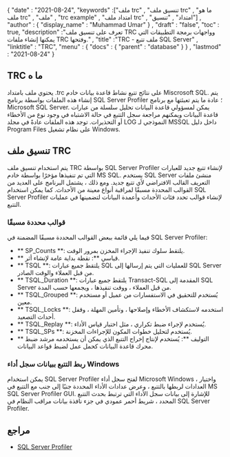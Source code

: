 {
  "date" : "2021-08-24",
  "keywords" :["ملف trc" , "تنسيق ملف trc" , "ما هو ملف trc" , "ملف" , "trc example" , "امتداد ملف trc" , "امتداد" , "تنسيق"] ,
  "author" : {
    "display_name" : "Muhammad Umar"
} ,
  "draft" : "false",
  "toc" : true,
  "description" :"تعرف على تنسيق ملف TRC وواجهات برمجة التطبيقات التي يمكنها إنشاء ملفات TRC وفتحها." ,
  "title" :"TRC - ملف تتبع SQL Server" ,
  "linktitle" : "TRC",
  "menu" : {
    "docs" : {
      "parent" : "database"
}
} ,
  "lastmod" : "2021-08-24"
}

## TRC ما ه
يحتوي ملف بامتداد .trc على نتائج تتبع نشاط قاعدة بيانات خادم Miscrosoft SQL. يتم إنشاء هذه الملفات بواسطة برنامج SQL Server Profiler ؛ عادة ما يتم تعبئتها مع برنامج Microsoft SQL Server. يمكن لمسؤولي قاعدة البيانات تحليل سلسلة من عبارات قاعدة البيانات ويمكنهم مراجعة سجل التتبع في حالة الاشتباه في وجود نوع من الأخطاء أو التحذيرات. توجد هذه الملفات عادةً في مجلد LOG النموذجي لـ MSSQL داخل دليل Program Files على نظام تشغيل Windows.

## تنسيق ملف TRC
يتم استخدام تنسيق ملف TRC بواسطة SQL Server Profiler لإنشاء تتبع جديد للعبارات التي تم تنفيذها مؤخرًا بواسطة خادم MS SQL. يستخدم SQL Server منشئ ملفات التعريف القالب الافتراضي لأي تتبع جديد. ومع ذلك ، يشتمل البرنامج على العديد من القوالب المحددة مسبقًا لمراقبة أنواع معينة من الأحداث. كما يمكن استخدام SQL Server Profiler لإنشاء قوالب تحدد فئات الأحداث وأعمدة البيانات لتضمينها في عمليات التتبع.

### قوالب محددة مسبقًا
فيما يلي قائمة ببعض القوالب المحددة مسبقًا المضمنة في SQL Server Profiler:
- ** SP_Counts **: يلتقط سلوك تنفيذ الإجراء المخزن بمرور الوقت.
- ** قياسي **: نقطة بداية عامة لإنشاء أثر.
- ** TSQL **: يلتقط جميع عبارات SQL للعمليات التي يتم إرسالها إلى SQL Server من قبل العملاء والوقت الصادر.
- ** TSQL_Duration **: يلتقط جميع عبارات Transact-SQL المقدمة إلى SQL Server من قبل العملاء ، ووقت تنفيذها ، ويجمعها حسب المدة.
- ** TSQL_Grouped **: يُستخدم للتحقيق في الاستفسارات من عميل أو مستخدم معين.
- ** TSQL_Locks **: استخدمه لاستكشاف الأخطاء وإصلاحها ، وتأمين المهلة ، وقفل أحداث التصعيد.
- ** TSQL_Replay **: يُستخدم لإجراء ضبط تكراري ، مثل اختبار قياس الأداء.
- ** TSQL_SPs **: يُستخدم لتحليل خطوات المكون للإجراءات المخزنة.
- ** التوليف **: يُستخدم لإنتاج إخراج التتبع الذي يمكن أن يستخدمه مرشد ضبط محرك قاعدة البيانات كحمل عمل لضبط قواعد البيانات.
### ربط التتبع ببيانات سجل أداء Windows
يمكن استخدام SQL Server Profiler لفتح سجل أداء Microsoft Windows ، واختيار العدادات لربطها بالتتبع ، وعرض عدادات الأداء المحددة جنبًا إلى جنب مع التتبع في MS SQL Server Profiler GUI. للإشارة إلى بيانات سجل الأداء التي ترتبط بحدث التتبع المحدد ، شريط أحمر عمودي في جزء نافذة بيانات مراقب النظام في SQL Server Profiler.


## مراجع ##

* [SQL Server Profiler](https://learn.microsoft.com/en-us/sql/tools/sql-server-profiler/sql-server-profiler؟view=sql-server-ver15)

